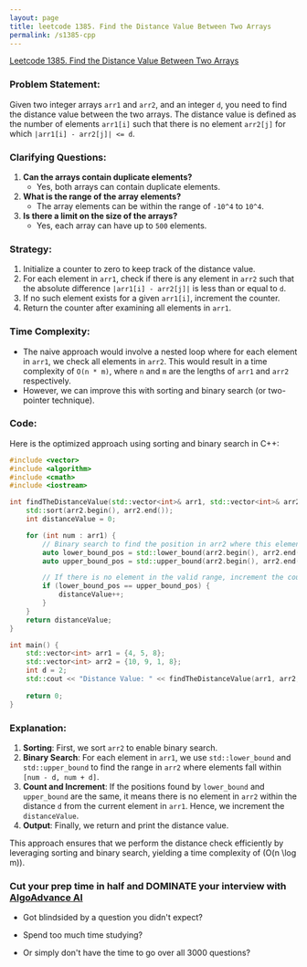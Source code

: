 ```yaml
---
layout: page
title: leetcode 1385. Find the Distance Value Between Two Arrays
permalink: /s1385-cpp
---
```

[Leetcode 1385. Find the Distance Value Between Two Arrays](https://algoadvance.github.io/algoadvance/l1385)
### Problem Statement:
Given two integer arrays `arr1` and `arr2`, and an integer `d`, you need to find the distance value between the two arrays. The distance value is defined as the number of elements `arr1[i]` such that there is no element `arr2[j]` for which `|arr1[i] - arr2[j]| <= d`.

### Clarifying Questions:
1. **Can the arrays contain duplicate elements?**
   - Yes, both arrays can contain duplicate elements.
2. **What is the range of the array elements?**
   - The array elements can be within the range of `-10^4` to `10^4`.
3. **Is there a limit on the size of the arrays?**
   - Yes, each array can have up to `500` elements.

### Strategy:
1. Initialize a counter to zero to keep track of the distance value.
2. For each element in `arr1`, check if there is any element in `arr2` such that the absolute difference `|arr1[i] - arr2[j]|` is less than or equal to `d`.
3. If no such element exists for a given `arr1[i]`, increment the counter.
4. Return the counter after examining all elements in `arr1`.

### Time Complexity:
- The naive approach would involve a nested loop where for each element in `arr1`, we check all elements in `arr2`. This would result in a time complexity of `O(n * m)`, where `n` and `m` are the lengths of `arr1` and `arr2` respectively.
- However, we can improve this with sorting and binary search (or two-pointer technique).

### Code:
Here is the optimized approach using sorting and binary search in C++:

```cpp
#include <vector>
#include <algorithm>
#include <cmath>
#include <iostream>

int findTheDistanceValue(std::vector<int>& arr1, std::vector<int>& arr2, int d) {
    std::sort(arr2.begin(), arr2.end());
    int distanceValue = 0;

    for (int num : arr1) {
        // Binary search to find the position in arr2 where this element could be
        auto lower_bound_pos = std::lower_bound(arr2.begin(), arr2.end(), num - d);
        auto upper_bound_pos = std::upper_bound(arr2.begin(), arr2.end(), num + d);

        // If there is no element in the valid range, increment the count
        if (lower_bound_pos == upper_bound_pos) {
            distanceValue++;
        }
    }
    return distanceValue;
}

int main() {
    std::vector<int> arr1 = {4, 5, 8};
    std::vector<int> arr2 = {10, 9, 1, 8};
    int d = 2;
    std::cout << "Distance Value: " << findTheDistanceValue(arr1, arr2, d) << std::endl;
    
    return 0;
}
```

### Explanation:
1. **Sorting**: First, we sort `arr2` to enable binary search.
2. **Binary Search**: For each element in `arr1`, we use `std::lower_bound` and `std::upper_bound` to find the range in `arr2` where elements fall within `[num - d, num + d]`.
3. **Count and Increment**: If the positions found by `lower_bound` and `upper_bound` are the same, it means there is no element in `arr2` within the distance `d` from the current element in `arr1`. Hence, we increment the `distanceValue`.
4. **Output**: Finally, we return and print the distance value.

This approach ensures that we perform the distance check efficiently by leveraging sorting and binary search, yielding a time complexity of \(O(n \log m)\).


### Cut your prep time in half and DOMINATE your interview with [AlgoAdvance AI](https://algoAdvance.com)

- Got blindsided by a question you didn't expect?

- Spend too much time studying?

- Or simply don't have the time to go over all 3000 questions?

